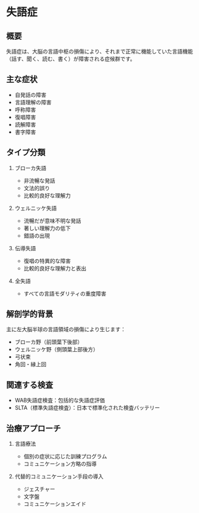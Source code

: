 
# 失語症

## 概要
失語症は、大脳の言語中枢の損傷により、それまで正常に機能していた言語機能（話す、聞く、読む、書く）が障害される症候群です。

## 主な症状
- 自発話の障害
- 言語理解の障害
- 呼称障害
- 復唱障害
- 読解障害
- 書字障害

## タイプ分類
1. ブローカ失語
   - 非流暢な発話
   - 文法的誤り
   - 比較的良好な理解力

2. ウェルニッケ失語
   - 流暢だが意味不明な発話
   - 著しい理解力の低下
   - 錯語の出現

3. 伝導失語
   - 復唱の特異的な障害
   - 比較的良好な理解力と表出

4. 全失語
   - すべての言語モダリティの重度障害

## 解剖学的背景
主に左大脳半球の言語領域の損傷により生じます：
- ブローカ野（前頭葉下後部）
- ウェルニッケ野（側頭葉上部後方）
- 弓状束
- 角回・縁上回

## 関連する検査
- WAB失語症検査：包括的な失語症評価
- SLTA（標準失語症検査）：日本で標準化された検査バッテリー

## 治療アプローチ
1. 言語療法
   - 個別の症状に応じた訓練プログラム
   - コミュニケーション方略の指導

2. 代替的コミュニケーション手段の導入
   - ジェスチャー
   - 文字盤
   - コミュニケーションエイド 
